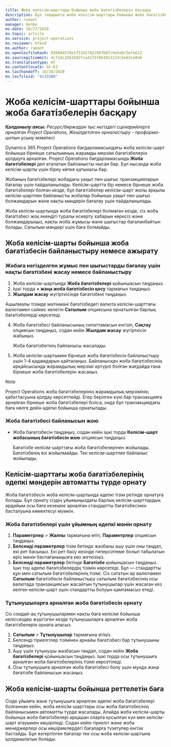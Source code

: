 ```yaml
---
title: Жоба келісім-шарттары бойынша жоба бағатізбелерін басқару
description: Бұл тақырыпта жоба келісім-шарттары бойынша жоба бағатізбелерін басқару туралы ақпарат берілген.
author: rumant
manager: Annbe
ms.date: 10/27/2020
ms.topic: article
ms.service: project-operations
ms.reviewer: kfend
ms.author: rumant
ms.openlocfilehash: 030684576e1f53d27921907b07c9e5e0c5efe612
ms.sourcegitcommit: 4cf1dc1561b92fca4175f0b3813133c5e63ce8e6
ms.translationtype: HT
ms.contentlocale: kk-KZ
ms.lasthandoff: 10/28/2020
ms.locfileid: "4133380"
---
```

# <a name="manage-project-price-lists-on-project-contracts"></a>Жоба келісім-шарттары бойынша жоба бағатізбелерін басқару

_**Қолданылу аясы:** Ресурс/биржадан тыс негіздегі сценарийлерге арналған Project Operations, Жеңілдетілген орналастыру - проформа-шотын ұсыну мәмілесі_

Dynamics 365 Project Operations бағдарламасындағы жоба келісім-шарт бойынша бірнеше сатылымның жарамды мерзімі бағатізбелерін қолдауға арналған. Project Operations бағдарламасында **Жоба бағатізбелері** деп аталатын байланысты нысан бар. Бұл нысанда жоба келісім-шарты үшін біреу көпке қатынасы бар.

Жобаның бағатізбелері жобадағы уақыт пен шығыс транзакцияларын бағалау үшін пайдаланылады. Келісім-шартта бір немесе бірнеше жоба бағатізбелері болған кезде, бұл бағатізбелер келісім-шарт жолы арқылы келісім-шартпен байланысты жобалар бойынша уақыт пен шығыс болжамдарын және нақты мәндерін бағалау үшін пайдаланылады.

Жоба келісім-шартында жоба бағатізбелері болмаған кезде, сіз жоба бағатізбесі жоқ екендігі туралы ескерту хабарын көресіз және болжамдарыңыз, нақты жоба жұмысы және шығыстар бағаланбайтын болады. Сатылым мәндері үшін баға болмайды.

## <a name="associate-or-unassociate-a-project-price-list-on-a-project-contract"></a>Жоба келісім-шарты бойынша жоба бағатізбесін байланыстыру немесе ажырату

### <a name="create-or-associate-a-specific-price-list-for-estimating-project-based-work-and-expenses"></a>Жобаға негізделген жұмыс пен шығыстарды бағалау үшін нақты бағатізбені жасау немесе байланыстыру

1. Жоба келісім-шартында **Жоба бағатізбелері** қойыншасын таңдаңыз.
2. Ішкі торда **+ жаңа жоба бағатізбесін қосу** тармағын таңдаңыз.
3. **Жылдам жасау** жүгірткісінде бағатізбені таңдаңыз. 

  Ашылмалы тізімде мәтінмәні бағатізбедегі валюта келісім-шарттағы валютамен сәйкес келетін **Сатылым** опциясына орнатылған барлық бағатізбелерді көрсетеді.
  
4. Жоба бағатізбесі байланысының сипаттамасын енгізіп, **Сақтау** опциясын таңдаңыз, содан кейін **Жылдам жасау** жүгірткісін жабыңыз.

   Жоба бағатізбегінің байланысы жасалады.
   
5. Жоба келісім-шартымен бірнеше жоба бағатізбесін байланыстыру үшін 1-4 қадамдарын қайталаңыз. Байланысқан жоба бағатізбесінің әрқайсысында жарамдылық мерзімі әртүрлі болған жағдайда ғана бірнеше жоба бағатізбелерін жасаңыз.

> [!NOTE]
> Project Operations жоба бағатізбелерінің жарамдылық мерзімінің қабаттасуына қолдау көрсетпейді. Егер берілген күні бар транзакцияға арналған бірнеше жоба бағатізбелері болса, онда бұл транзакциядағы баға нөлге дейін әдепкі бойынша орнатылады.

### <a name="remove-a-project-price-list-association"></a>Жоба бағатізбесі байланысын жою

- Жоба бағатізбесін таңдаңыз, содан кейін ішкі торда **Келісім-шарт жобасының бағатізбесін жою** опциясын таңдаңыз. 

  Бағатізбе келісім-шарттағы жоба бағатізбелерінен жойылады. Бағатізбенің өзі жойылмайды. Тек келісім-шартпен байланыс жойылады.

## <a name="set-up-automatic-defaulting-of-project-price-lists-on-a-contract"></a>Келісім-шарттағы жоба бағатізбелерінің әдепкі мәндерін автоматты түрде орнату

Жоба бағатізбесін жоба келісім-шартында әдепкі тізім ретінде орнатуға болады. Бұл орнату сіздің ұйымыңыздағы барлық келісім-шарттардың әрдайым осы баға кезеңіне арналған стандартты бағатізбесінен басталуына көмектесуі мүмкін.

### <a name="set-up-the-organizational-default-for-project-price-lists"></a>Жоба бағатізбелері үшін ұйымның әдепкі мәнін орнату

1. **Параметрлер** > **Жалпы** тармағына өтіп, **Параметрлер** опциясын таңдаңыз.
2. **Белсенді параметрлер** тізім бетінде жазбаны ашу үшін оны таңдап, екі рет басыңыз. Екі рет басу кезінде гиперсілтеме болып табылатын өріс мәнін баспағаныңызға көз жеткізіңіз. 
3. **Белсенді параметрлер** бетінде **Бағатізбе** қойыншасын таңдаңыз. Ішкі тор әдепкі бағатізбелердің тізімін көрсетеді. Бұл — стандартты құн мен сатылым бағатізбелерінің тізімі. Сіз сататын әр валютамен **Сатылым** бағатізбесін байланыстыру сатылым бағатізбесінің осы валютада транзакциясын жасайтын тұтынушылар үшін жасаған кез келген келісім-шарт үшін стандартты болуын қамтамасыз етеді.

### <a name="set-up-a-customer-specific-project-price-list"></a>Тұтынушыларға арналған жоба бағатізбесін орнату

Сіз сондай-ақ тұтынушылармен нақты баға келісімі бойынша келіссөздер жүргізген кезде тұтынушыларға арналған жоба бағатізбелерін орната аласыз.

1. **Сатылым** > **Тұтынушылар** тармағына өтіңіз.
2. Белсенді тіркелгілер тізімінен арнайы бағатізбесі бар тұтынушыны таңдаңыз.
3. Ашу үшін тұтынушы жазбасын таңдап, содан кейін **Жоба бағатізбелері** қойыншасын таңдаңыз. Ішкі торда осы тұтынушыға арналған жоба бағатізбелерінің тізімі көрсетіледі. 
4. Осы тұтынушыға арналған жоба бағатізбесі болу үшін мұнда жаңа бағатізбе байланысын жасаңыз.

## <a name="custom-pricing-on-a-project-contract"></a>Жоба келісім-шарты бойынша реттелетін баға

Сізде ұйымға және тұтынушыға арналған әдепкі жоба бағатізбелері болғаннан кейін, жоба келісім-шарттары осы жоба бағатізбесінің байланысымен автоматты түрде жасалады. Алайда жоба келісім-шарты бойынша жоба бағатізбелері әрқашан оларға қосылған күн мен келісім-шарт атауымен көшіріледі. Содан кейін тіркелгі және жоба менеджерлері осы көшірмелердегі бағаларға түзетулер енгізе бастайды. Бұл өзгертілген бағалар тек осы жоба келісім-шартына қолданылатын болады.

